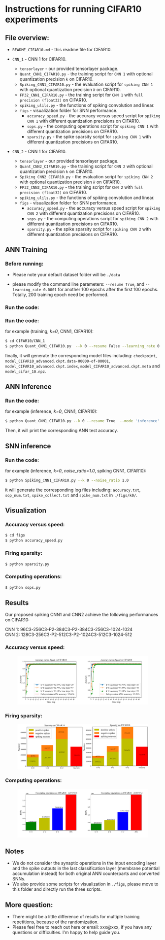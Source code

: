 # Instructions for running CIFAR10 experiments



## File overview:

- `README_CIFAR10.md` - this readme file for CIFAR10.<br>
- `CNN_1` - CNN 1 for CIFAR10.<br>
  - `tensorlayer` - our provided tensorlayer package.<br>
  - `Quant_CNN1_CIFAR10.py` - the training script for `CNN 1` with optional quantization precision *`k`* on CIFAR10.<br>
  - `Spiking_CNN1_CIFAR10.py` - the evaluation script for `spiking CNN 1` with optional quantization precision *`k`* on CIFAR10.<br>
  - `FP32_CNN1_CIFAR10.py` - the training script for `CNN 1` with `full precision (float32)` on CIFAR10.<br>
  - `spiking_ulils.py` - the functions of spiking convolution and linear.<br>
  - `figs` - visualization folder for SNN performance.<br>
    - `accuracy_speed.py` - the accuracy versus speed script for `spiking CNN 1` with different quantization precisions on CIFAR10.<br>
    - `sops.py` - the computing operations script for `spiking CNN 1` with different quantization precisions on CIFAR10.
    - `sparsity.py` - the spike sparsity script for `spiking CNN 1` with different quantization precisions on CIFAR10.<br>


- `CNN_2` - CNN 1 for CIFAR10.<br>
  - `tensorlayer` - our provided tensorlayer package.<br>
  - `Quant_CNN2_CIFAR10.py` - the training script for `CNN 2` with optional quantization precision *`k`* on CIFAR10.<br>
  - `Spiking_CNN2_CIFAR10.py` - the evaluation script for `spiking CNN 2` with optional quantization precision *`k`* on CIFAR10.<br>
  - `FP32_CNN2_CIFAR10.py` - the training script for `CNN 2` with `full precision (float32)` on CIFAR10.<br> 
  - `spiking_ulils.py` - the functions of spiking convolution and linear.<br>
  - `figs` - visualization folder for SNN performance.<br>
    - `accuracy_speed.py` - the accuracy versus speed script for `spiking CNN 2` with different quantization precisions on CIFAR10.<br>
    - `sops.py` - the computing operations script for `spiking CNN 2` with different quantization precisions on CIFAR10.
    - `sparsity.py` - the spike sparsity script for `spiking CNN 2` with different quantization precisions on CIFAR10.<br>


## ANN Training
### **Before running**:
* Please note your default dataset folder will be `./data`

* please modify the command line parameters: `--resume True`, and `--learning_rate 0.0001` for another 100 epochs after the first 100 epochs. Totally, 200 training epoch need be performed.  

### **Run the code**:
### **Run the code**:
for example (training, *k=0*, CNN1, CIFAR10):
```sh
$ cd CIFAR10/CNN_1
$ python Quant_CNN1_CIFAR10.py  --k 0 --resume False --learning_rate 0.001 --mode 'training'
```
finally, it will generate the corresponding model files including: `checkpoint`, `model_CIFAR10_advanced.ckpt.data-00000-of-00001`, `model_CIFAR10_advanced.ckpt.index`, `model_CIFAR10_advanced.ckpt.meta` and `model_cifar_10.npz`.

## ANN Inference
### **Run the code**:
for example (inference, *k=0*, CNN1, CIFAR10):
```sh
$ python Quant_CNN1_CIFAR10.py --k 0 --resume True  --mode 'inference'
```
Then, it will print the corresponding ANN test accuracy.

## SNN inference
### **Run the code**:
for example (inference, *k=0*, *noise_ratio=1.0*, spiking CNN1, CIFAR10):
```sh
$ python Spiking_CNN1_CIFAR10.py --k 0 --noise_ratio 1.0
```
it will generate the corresponding log files including: `accuracy.txt`, `sop_num.txt`, `spike_collect.txt` and `spike_num.txt` in `./figs/k0/`.

## Visualization

### **Accuracy versus speed**:
```sh
$ cd figs
$ python accuracy_speed.py
```
### **Firing sparsity**:
```sh
$ python sparsity.py
```
### **Computing operations**:
```sh
$ python sops.py
```

## Results
Our proposed spiking CNN1 and CNN2 achieve the following performances on CIFAR10:

CNN 1: 96C3-256C3-P2-384C3-P2-384C3-256C3-1024-1024<br>
CNN 2: 128C3-256C3-P2-512C3-P2-1024C3-512C3-1024-512

### **Accuracy versus speed**:

<figure class="half">
    <img src="./CNN_1/figs/scnn1_accuracy_cifar10.png" width="50%"/><img src="./CNN_2/figs/scnn2_accuracy_cifar10.png" width="50%"/>
</figure>

### **Firing sparsity**:
<figure class="half">
    <img src="./CNN_1/figs/scnn1_spikes_neuron_cifar10.png" width="50%"/><img src="./CNN_2/figs/scnn2_spikes_neuron_cifar10.png" width="50%"/>
</figure>

### **Computing operations**:
<figure class="half">
    <img src="./CNN_1/figs/scnn1_sop_cifar10.png" width="50%"/><img src="./CNN_2/figs/scnn2_sop_cifar10.png" width="50%"/>
</figure>

## Notes
* We do not consider the synaptic operations in the input encoding layer and the spike outputs in the last classification layer (membrane potential accumulation instead) for both original ANN counterparts and converted SNNs.<br>
* We also provide some scripts for visualization in `./figs`, please move to this folder and directly run the three scripts.

## More question:<br>
- There might be a little difference of results for multiple training repetitions, because of the randomization. 
- Please feel free to reach out here or email: xxx@xxx, if you have any questions or difficulties. I'm happy to help guide you.

